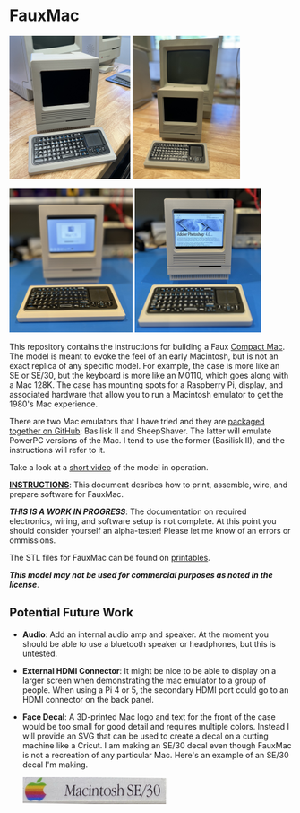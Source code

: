 # FauxMac

[<img src="images/Actual/Faux_and_Real_3.jpeg" height="256">](images/Actual/Faux_and_Real_3.jpeg)
[<img src="images/Actual/Faux_and_Real_1.jpeg" height="256">](images/Actual/Faux_and_Real_1.jpeg)

[<img src="images/Actual/Full_Portrait_Kbd_2.jpeg" height="256">](images/Actual/Full_Portrait_Kbd_2.jpeg)
[<img src="images/Actual/Full_Portrait_PS.jpeg" height="256">](images/Actual/Full_Portrait_PS.jpeg)

This repository contains the instructions for building a Faux [Compact Mac](https://en.wikipedia.org/wiki/Compact_Macintosh). The model is meant to evoke the feel of an early Macintosh, but is not an exact replica of any specific model. For example, the case is more like an SE or SE/30, but the keyboard is more like an M0110, which goes along with a Mac 128K. The case has mounting spots for a Raspberry Pi, display, and associated hardware that allow you to run a Macintosh emulator to get the 1980's Mac experience.

There are two Mac emulators that I have tried and they are [packaged together on GitHub](https://github.com/kanjitalk755/macemu/tree/master): Basilisk II and SheepShaver. The latter will emulate PowerPC versions of the Mac. I tend to use the former (Basilisk II), and the instructions will refer to it.

Take a look at a [short video](https://youtu.be/NNNNNN) of the model in operation.

**[INSTRUCTIONS](Instructions.md)**: This document desribes how to print, assemble, wire, and prepare software for FauxMac.

***THIS IS A WORK IN PROGRESS***: The documentation on required electronics, wiring, and software setup is not complete. At this point you should consider yourself an alpha-tester! Please let me know of an errors or ommissions.

The STL files for FauxMac can be found on [printables](https://www.printables.com/model/946687).

***This model may not be used for commercial purposes as noted in the license***.

## Potential Future Work

* **Audio**: Add an internal audio amp and speaker. At the moment you should be able to use a bluetooth speaker or headphones, but this is untested.
* **External HDMI Connector**: It might be nice to be able to display on a larger screen when demonstrating the mac emulator to a group of people. When using a Pi 4 or 5, the secondary HDMI port could go to an HDMI connector on the back panel.
* **Face Decal**: A 3D-printed Mac logo and text for the front of the case would be too small for good detail and requires multiple colors. Instead I will provide an SVG that can be used to create a decal on a cutting machine like a Cricut. I am making an SE/30 decal even though FauxMac is not a recreation of any particular Mac. Here's an example of an SE/30 decal I'm making.

  <img width ="256" src="images/SE30_Decal.jpg">
